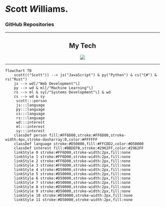 # *S*cott *W*illiams.
### GitHub Repositories
<!-- ![Scott's GitHub stats](https://github-readme-stats.vercel.app/api?username=themortalcoil&show_icons=true&theme=transparent) -->
---
<h2 align="center">My Tech</h2>
<p align="center">
  <a href="https://skillicons.dev">
    <img src="https://skillicons.dev/icons?i=github,docker,cs,typescript,javascript,react,python,rust,postgresql,dynamodb,aws" />
  </a>
</p>

***

```mermaid
flowchart TB
    scott(("Scott")) --> js("JavaScript") & py("Python") & cs("C#") & rs("Rust")
    js --> wd[/"Web Development"\]
    py --> wd & ml[/"Machine Learning"\]
    rs --> ml & sy[/"Systems Development"\] & wd
    cs --> wd & sy
     scott:::person
     js:::language
     py:::language
     cs:::language
     rs:::language
     wd:::interest
     ml:::interest
     sy:::interest
    classDef person fill:#FF6D00,stroke:#FF6D00,stroke-width:4px,stroke-dasharray:0,color:#FFFFFF
    classDef language stroke:#D50000,fill:#FFCDD2,color:#D50000
    classDef interest fill:#BBDEFB,stroke:#2962FF,color:#2962FF
    linkStyle 0 stroke:#FF6D00,stroke-width:2px,fill:none
    linkStyle 1 stroke:#FF6D00,stroke-width:2px,fill:none
    linkStyle 2 stroke:#FF6D00,stroke-width:2px,fill:none
    linkStyle 3 stroke:#FF6D00,stroke-width:2px,fill:none
    linkStyle 4 stroke:#D50000,stroke-width:2px,fill:none
    linkStyle 5 stroke:#D50000,stroke-width:2px,fill:none
    linkStyle 6 stroke:#D50000,stroke-width:2px,fill:none
    linkStyle 7 stroke:#D50000,stroke-width:2px,fill:none
    linkStyle 8 stroke:#D50000,stroke-width:2px,fill:none
    linkStyle 9 stroke:#D50000,stroke-width:2px,fill:none
    linkStyle 10 stroke:#D50000,stroke-width:2px,fill:none
    linkStyle 11 stroke:#D50000,stroke-width:2px,fill:none
```

<!--
**themortalcoil/themortalcoil** is a ✨ _special_ ✨ repository because its `README.md` (this file) appears on your GitHub profile.

Here are some ideas to get you started:

- 🔭 I’m currently working on ...
- 🌱 I’m currently learning ...
- 👯 I’m looking to collaborate on ...
- 🤔 I’m looking for help with ...
- 💬 Ask me about ...
- 📫 How to reach me: ...
- 😄 Pronouns: ...
- ⚡ Fun fact: ...
-->

